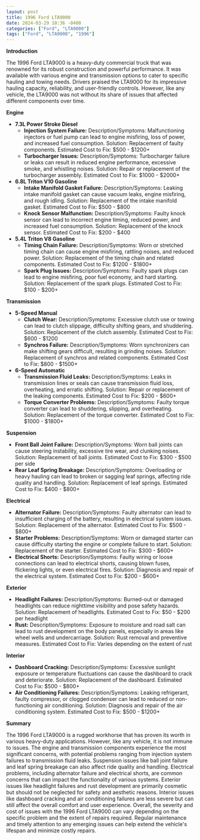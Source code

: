 ```yaml
---
layout: post
title: 1996 Ford LTA9000
date: 2024-03-29 10:36 -0400
categories: ["Ford", "LTA9000"]
tags: ["Ford", "LTA9000", "1996"]
---
```

**Introduction**

The 1996 Ford LTA9000 is a heavy-duty commercial truck that was renowned for its robust construction and powerful performance. It was available with various engine and transmission options to cater to specific hauling and towing needs. Drivers praised the LTA9000 for its impressive hauling capacity, reliability, and user-friendly controls. However, like any vehicle, the LTA9000 was not without its share of issues that affected different components over time.

**Engine**

* **7.3L Power Stroke Diesel**
    * **Injection System Failure:** Description/Symptoms: Malfunctioning injectors or fuel pump can lead to engine misfiring, loss of power, and increased fuel consumption. Solution: Replacement of faulty components. Estimated Cost to Fix: $500 - $1200+
    * **Turbocharger Issues:** Description/Symptoms: Turbocharger failure or leaks can result in reduced engine performance, excessive smoke, and whistling noises. Solution: Repair or replacement of the turbocharger assembly. Estimated Cost to Fix: $1000 - $2000+
* **6.8L Triton V10 Gasoline**
    * **Intake Manifold Gasket Failure:** Description/Symptoms: Leaking intake manifold gasket can cause vacuum leaks, engine misfiring, and rough idling. Solution: Replacement of the intake manifold gasket. Estimated Cost to Fix: $500 - $800
    * **Knock Sensor Malfunction:** Description/Symptoms: Faulty knock sensor can lead to incorrect engine timing, reduced power, and increased fuel consumption. Solution: Replacement of the knock sensor. Estimated Cost to Fix: $200 - $400
* **5.4L Triton V8 Gasoline**
    * **Timing Chain Failure:** Description/Symptoms: Worn or stretched timing chain can cause engine misfiring, rattling noises, and reduced power. Solution: Replacement of the timing chain and related components. Estimated Cost to Fix: $1200 - $1800+
    * **Spark Plug Issues:** Description/Symptoms: Faulty spark plugs can lead to engine misfiring, poor fuel economy, and hard starting. Solution: Replacement of the spark plugs. Estimated Cost to Fix: $100 - $200+

**Transmission**

* **5-Speed Manual**
    * **Clutch Wear:** Description/Symptoms: Excessive clutch use or towing can lead to clutch slippage, difficulty shifting gears, and shuddering. Solution: Replacement of the clutch assembly. Estimated Cost to Fix: $600 - $1200
    * **Synchros Failure:** Description/Symptoms: Worn synchronizers can make shifting gears difficult, resulting in grinding noises. Solution: Replacement of synchros and related components. Estimated Cost to Fix: $800 - $1500+
* **6-Speed Automatic**
    * **Transmission Fluid Leaks:** Description/Symptoms: Leaks in transmission lines or seals can cause transmission fluid loss, overheating, and erratic shifting. Solution: Repair or replacement of the leaking components. Estimated Cost to Fix: $200 - $600+
    * **Torque Converter Problems:** Description/Symptoms: Faulty torque converter can lead to shuddering, slipping, and overheating. Solution: Replacement of the torque converter. Estimated Cost to Fix: $1000 - $1800+

**Suspension**

* **Front Ball Joint Failure:** Description/Symptoms: Worn ball joints can cause steering instability, excessive tire wear, and clunking noises. Solution: Replacement of ball joints. Estimated Cost to Fix: $300 - $500 per side
* **Rear Leaf Spring Breakage:** Description/Symptoms: Overloading or heavy hauling can lead to broken or sagging leaf springs, affecting ride quality and handling. Solution: Replacement of leaf springs. Estimated Cost to Fix: $400 - $800+

**Electrical**

* **Alternator Failure:** Description/Symptoms: Faulty alternator can lead to insufficient charging of the battery, resulting in electrical system issues. Solution: Replacement of the alternator. Estimated Cost to Fix: $500 - $800+
* **Starter Problems:** Description/Symptoms: Worn or damaged starter can cause difficulty starting the engine or complete failure to start. Solution: Replacement of the starter. Estimated Cost to Fix: $300 - $600+
* **Electrical Shorts:** Description/Symptoms: Faulty wiring or loose connections can lead to electrical shorts, causing blown fuses, flickering lights, or even electrical fires. Solution: Diagnosis and repair of the electrical system. Estimated Cost to Fix: $200 - $600+

**Exterior**

* **Headlight Failures:** Description/Symptoms: Burned-out or damaged headlights can reduce nighttime visibility and pose safety hazards. Solution: Replacement of headlights. Estimated Cost to Fix: $50 - $200 per headlight
* **Rust:** Description/Symptoms: Exposure to moisture and road salt can lead to rust development on the body panels, especially in areas like wheel wells and undercarriage. Solution: Rust removal and preventive measures. Estimated Cost to Fix: Varies depending on the extent of rust

**Interior**

* **Dashboard Cracking:** Description/Symptoms: Excessive sunlight exposure or temperature fluctuations can cause the dashboard to crack and deteriorate. Solution: Replacement of the dashboard. Estimated Cost to Fix: $500 - $800+
* **Air Conditioning Failures:** Description/Symptoms: Leaking refrigerant, faulty compressor, or clogged condenser can lead to reduced or non-functioning air conditioning. Solution: Diagnosis and repair of the air conditioning system. Estimated Cost to Fix: $500 - $1200+

**Summary**

The 1996 Ford LTA9000 is a rugged workhorse that has proven its worth in various heavy-duty applications. However, like any vehicle, it is not immune to issues. The engine and transmission components experience the most significant concerns, with potential problems ranging from injection system failures to transmission fluid leaks. Suspension issues like ball joint failure and leaf spring breakage can also affect ride quality and handling. Electrical problems, including alternator failure and electrical shorts, are common concerns that can impact the functionality of various systems. Exterior issues like headlight failures and rust development are primarily cosmetic but should not be neglected for safety and aesthetic reasons. Interior issues like dashboard cracking and air conditioning failures are less severe but can still affect the overall comfort and user experience. Overall, the severity and cost of issues with the 1996 Ford LTA9000 can vary depending on the specific problem and the extent of repairs required. Regular maintenance and timely attention to any emerging issues can help extend the vehicle's lifespan and minimize costly repairs.
